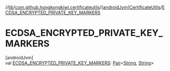 //[lib](../../../index.md)/[com.github.hongkongkiwi.certificateutils](../index.md)/[[androidJvm]CertificateUtils](index.md)/[ECDSA_ENCRYPTED_PRIVATE_KEY_MARKERS](-e-c-d-s-a_-e-n-c-r-y-p-t-e-d_-p-r-i-v-a-t-e_-k-e-y_-m-a-r-k-e-r-s.md)

# ECDSA_ENCRYPTED_PRIVATE_KEY_MARKERS

[androidJvm]\
val [ECDSA_ENCRYPTED_PRIVATE_KEY_MARKERS](-e-c-d-s-a_-e-n-c-r-y-p-t-e-d_-p-r-i-v-a-t-e_-k-e-y_-m-a-r-k-e-r-s.md): [Pair](https://kotlinlang.org/api/latest/jvm/stdlib/kotlin/-pair/index.html)&lt;[String](https://kotlinlang.org/api/latest/jvm/stdlib/kotlin/-string/index.html), [String](https://kotlinlang.org/api/latest/jvm/stdlib/kotlin/-string/index.html)&gt;
